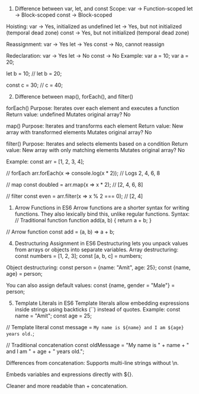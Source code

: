 1) Difference between var, let, and const
Scope:
var → Function-scoped
let → Block-scoped
const → Block-scoped


Hoisting:
var → Yes, initialized as undefined
let → Yes, but not initialized (temporal dead zone)
const → Yes, but not initialized (temporal dead zone)


Reassignment:
var → Yes
let → Yes
const → No, cannot reassign


Redeclaration:
var → Yes
let → No
const → No
Example:
var a = 10;
var a = 20; 

let b = 10;
// let b = 20; 

const c = 30;
// c = 40;  


2) Difference between map(), forEach(), and filter()


forEach()
Purpose: Iterates over each element and executes a function
Return value: undefined
Mutates original array? No


map()
Purpose: Iterates and transforms each element
Return value: New array with transformed elements
Mutates original array? No


filter()
Purpose: Iterates and selects elements based on a condition
Return value: New array with only matching elements
Mutates original array? No


Example:
const arr = [1, 2, 3, 4];

// forEach
arr.forEach(x => console.log(x * 2)); // Logs 2, 4, 6, 8

// map
const doubled = arr.map(x => x * 2); // [2, 4, 6, 8]

// filter
const even = arr.filter(x => x % 2 === 0); // [2, 4]



1) Arrow Functions in ES6
Arrow functions are a shorter syntax for writing functions. They also lexically bind this, unlike regular functions.
Syntax:
// Traditional function
function add(a, b) {
  return a + b;
}

// Arrow function
const add = (a, b) => a + b;




4) Destructuring Assignment in ES6
Destructuring lets you unpack values from arrays or objects into separate variables.
Array destructuring:
const numbers = [1, 2, 3];
const [a, b, c] = numbers; 

Object destructuring:
const person = {name: "Amit", age: 25};
const {name, age} = person; 


You can also assign default values:
const {name, gender = "Male"} = person; 


5) Template Literals in ES6
Template literals allow embedding expressions inside strings using backticks (``) instead of quotes.
Example:
const name = "Amit";
const age = 25;

// Template literal
const message = `My name is ${name} and I am ${age} years old.`;

// Traditional concatenation
const oldMessage = "My name is " + name + " and I am " + age + " years old.";

Differences from concatenation:
Supports multi-line strings without \n.


Embeds variables and expressions directly with ${}.


Cleaner and more readable than + concatenation.

